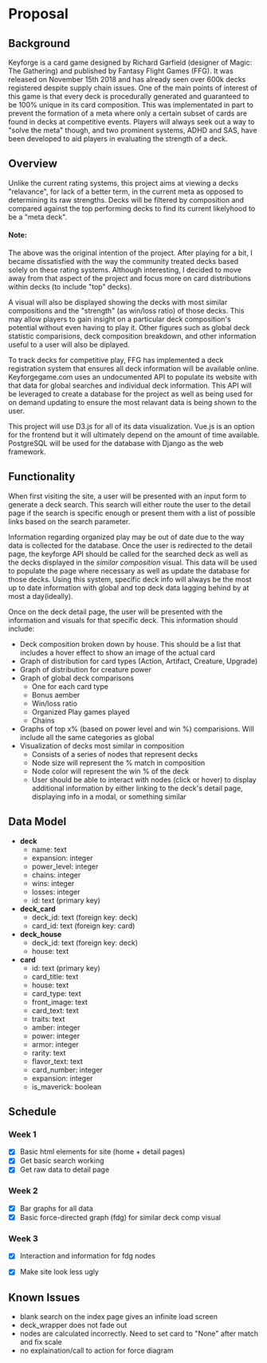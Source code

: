 # Proposal

## Background

Keyforge is a card game designed by Richard Garfield (designer of Magic: The Gathering) and published by Fantasy Flight Games (FFG). It was released on November 15th 2018 and has already seen over 600k decks registered despite supply chain issues. One of the main points of interest of this game is that every deck is procedurally generated and guaranteed to be 100% unique in its card composition. This was implementated in part to prevent the formation of a meta where only a certain subset of cards are found in decks at competitive events. Players will always seek out a way to "solve the meta" though, and two prominent systems, ADHD and SAS, have been developed to aid players in evaluating the strength of a deck.


## Overview

Unlike the current rating systems, this project aims at viewing a decks "relavance", for lack of a better term, in the current meta as opposed to determining its raw strengths. Decks will be filtered by composition and compared against the top performing decks to find its current likelyhood to be a "meta deck".

#### Note:
The above was the original intention of the project. After playing for a bit, I became dissatisfied with the way the community treated decks based solely on these rating systems. Although interesting, I decided to move away from that aspect of the project and focus more on card distributions within decks (to include "top" decks).

A visual will also be displayed showing the decks with most similar compositions and the "strength" (as win/loss ratio) of those decks. This may allow players to gain insight on a particular deck composition's potential without even having to play it. Other figures such as global deck statistic comparisions, deck composition breakdown, and other information useful to a user will also be diplayed.

To track decks for competitive play, FFG has implemented a deck registration system that ensures all deck information will be available online. Keyforgegame.com uses an undocumented API to populate its website with that data for global searches and individual deck information. This API will be leveraged to create a database for the project as well as being used for on demand updating to ensure the most relavant data is being shown to the user. 

This project will use D3.js for all of its data visualization. Vue.js is an option for the frontend but it will ultimately depend on the amount of time available. PostgreSQL will be used for the database with Django as the web framework.


## Functionality

When first visiting the site, a user will be presented with an input form to generate a deck search. This search will either route the user to the detail page if the search is specific enough or present them with a list of possible links based on the search parameter. 

Information regarding organized play may be out of date due to the way data is collected for the database. Once the user is redirected to the detail page, the keyforge API should be called for the searched deck as well as the decks displayed in the *similar composition* visual. This data will be used to populate the page where necessary as well as update the database for those decks. Using this system, specific deck info will always be the most up to date information with global and top deck data lagging behind by at most a day(ideally).

Once on the deck detail page, the user will be presented with the information and visuals for that specific deck. This information should include:

- Deck composition broken down by house. This should be a list that includes a hover effect to show an image of the actual card
- Graph of distribution for card types (Action, Artifact, Creature, Upgrade)
- Graph of distribution for creature power
- Graph of global deck comparisons
    - One for each card type
    - Bonus aember
    - Win/loss ratio
    - Organized Play games played
    - Chains
- Graphs of top x% (based on power level and win %) comparisions. Will include all the same categories as global
- Visualization of decks most similar in composition
    - Consists of a series of nodes that represent decks
    - Node size will represent the % match in composition
    - Node color will represent the win % of the deck
    - User should be able to interact with nodes (click or hover) to display additional information by either linking to the deck's detail page, displaying info in a modal, or something similar


## Data Model

- **deck**
    - name: text
    - expansion: integer
    - power_level: integer
    - chains: integer
    - wins: integer
    - losses: integer
    - id: text (primary key)
- **deck_card**
    - deck_id: text (foreign key: deck)  
    - card_id: text (foreign key: card)
- **deck_house**
    - deck_id: text (foreign key: deck)
    - house: text
- **card**
    - id: text (primary key)
    - card_title: text
    - house: text
    - card_type: text
    - front_image: text
    - card_text: text
    - traits: text
    - amber: integer
    - power: integer
    - armor: integer
    - rarity: text
    - flavor_text: text
    - card_number: integer
    - expansion: integer
    - is_maverick: boolean


## Schedule

### Week 1

- [x] Basic html elements for site (home + detail pages)
- [x] Get basic search working
- [x] Get raw data to detail page

### Week 2

- [x] Bar graphs for all data
- [x] Basic force-directed graph (fdg) for similar deck comp visual

### Week 3

- [x] Interaction and information for fdg nodes
- [x] Make site look less ugly


## Known Issues

- blank search on the index page gives an infinite load screen
- deck_wrapper does not fade out
- nodes are calculated incorrectly. Need to set card to "None" after match and fix scale
- no explaination/call to action for force diagram
